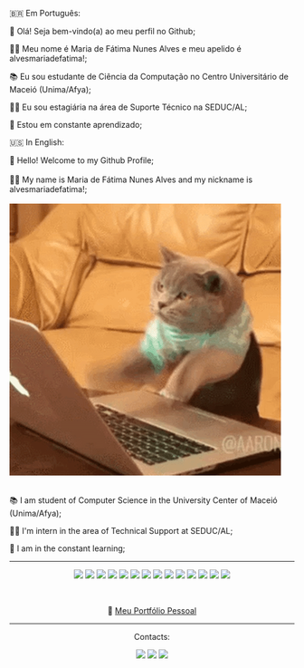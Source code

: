 🇧🇷 Em Português: 

👋 Olá! Seja bem-vindo(a) ao meu perfil no Github;

👩‍💻 Meu nome é Maria de Fátima Nunes Alves e meu apelido é alvesmariadefatima!;
 
📚 Eu sou estudante de Ciência da Computação no Centro Universitário de Maceió (Unima/Afya);

👩‍💻 Eu sou estagiária na área de Suporte Técnico na SEDUC/AL;

🚀 Estou em constante aprendizado;

🇺🇸 In English: 

👋 Hello! Welcome to my Github Profile;
<br>
<br>
👩‍💻 My name is Maria de Fátima Nunes Alves and my nickname is alvesmariadefatima!;
<br>
<br>
<img src="cat-typing-12.gif">
<br>
<br>
<p>📚 I am student of Computer Science in the University Center of Maceió (Unima/Afya);</p>
<p>👩‍💻 I'm intern in the area of Technical Support at SEDUC/AL;</p>
<p>🚀 I am in the constant learning;</p>
<hr>
<p align="center"><img src="https://img.shields.io/badge/HTML5-E34F26?style=for-the-badge&logo=html5&logoColor=white">
<img src="https://img.shields.io/badge/CSS3-1572B6?style=for-the-badge&logo=css3&logoColor=white">
<img src="https://img.shields.io/badge/JavaScript-F7DF1E?style=for-the-badge&logo=javascript&logoColor=black">
<img src="https://img.shields.io/badge/Tailwind_CSS-38B2AC?style=for-the-badge&logo=tailwind-css&logoColor=white">
<img src="https://img.shields.io/badge/Python-14354C?style=for-the-badge&logo=python&logoColor=white">
<img src="https://img.shields.io/badge/Java-ED8B00?style=for-the-badge&logo=openjdk&logoColor=white">
<img src="https://img.shields.io/badge/GIT-E44C30?style=for-the-badge&logo=git&logoColor=white">
<img src="https://img.shields.io/badge/Canva-%2300C4CC.svg?&style=for-the-badge&logo=Canva&logoColor=white">
<img src="https://img.shields.io/badge/Figma-F24E1E?style=for-the-badge&logo=figma&logoColor=white">
<img src="https://img.shields.io/badge/PostgreSQL-316192?style=for-the-badge&logo=postgresql&logoColor=white">
<img src="https://img.shields.io/badge/Node.js-43853D?style=for-the-badge&logo=node.js&logoColor=white">
<img src="https://img.shields.io/badge/React-20232A?style=for-the-badge&logo=react&logoColor=61DAFB">
<img src="https://img.shields.io/badge/Express.js-404D59?style=for-the-badge">
<img src="https://img.shields.io/badge/Bootstrap-563D7C?style=for-the-badge&logo=bootstrap&logoColor=white"></p>
<br>
<p align="center">🔗 <a href="https://alvesmariadefatima.github.io/my-portfolio/">Meu Portfólio Pessoal</a></p>
<hr>
<div>
<p align="center">Contacts:</p> 
<a href="https://instagram.com/devmariadefatima" target="_blank"><p align="center"><img src="https://img.shields.io/badge/-Instagram-%23E4405F?style=for-the-badge&logo=instagram&logoColor=white" target="_blank"></a>
<a href = "mailto:mnunesalves334@gmail.com"><img src="https://img.shields.io/badge/Gmail-D14836?style=for-the-badge&logo=gmail&logoColor=white" target="_blank"></a>
<a href="https://www.linkedin.com/in/maria-de-fatima-nunes-alves" target="_blank"><img src="https://img.shields.io/badge/-LinkedIn-%230077B5?style=for-the-badge&logo=linkedin&logoColor=white" target="_blank"></a></p>  
</div>
